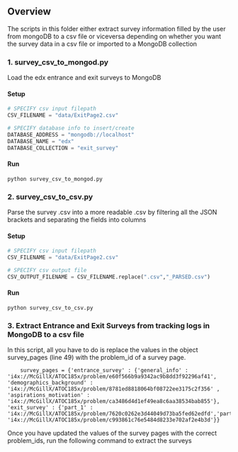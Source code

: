 ## Overview
The scripts in this folder either extract survey information filled by the user from mongoDB to a csv file or viceversa depending on whether you want the survey data in a csv file or imported to a MongoDB collection

### 1. survey_csv_to_mongod.py 

Load the edx entrance and exit surveys to MongoDB

#### Setup

```python
# SPECIFY csv input filepath
CSV_FILENAME = "data/ExitPage2.csv"

# SPECIFY database info to insert/create
DATABASE_ADDRESS = "mongodb://localhost"
DATABASE_NAME = "edx"
DATABASE_COLLECTION = "exit_survey"
```

#### Run

```
python survey_csv_to_mongod.py
```

### 2. survey_csv_to_csv.py

Parse the survey .csv into a more readable .csv by filtering all the JSON brackets and separating the fields into columns

#### Setup

```python
# SPECIFY csv input filepath
CSV_FILENAME = "data/ExitPage2.csv"

# SPECIFY csv output file
CSV_OUTPUT_FILENAME = CSV_FILENAME.replace(".csv","_PARSED.csv")
```

#### Run

```
python survey_csv_to_csv.py
```
### 3. Extract Entrance and Exit Surveys from tracking logs in MongoDB to a csv file
In this script, all you have to do is replace the values in the object survey_pages (line 49) with the problem_id of a survey page. 

	    survey_pages = {'entrance_survey' : {'general_info' : 'i4x://McGillX/ATOC185x/problem/e60f566b9a9342ac9b8dd3f92296af41', 'demographics_background' : 'i4x://McGillX/ATOC185x/problem/8781ed8818064bf08722ee3175c2f356' , 'aspirations_motivation' : 'i4x://McGillX/ATOC185x/problem/ca3486d4d1ef49ea8c6aa38534bab855'}, 'exit_survey' : {'part_1' : 'i4x://McGillX/ATOC185x/problem/7620c0262e3d44049d73ba5fed62edfd','part_2': 'i4x://McGillX/ATOC185x/problem/c993861c76e5484d8233e702af2e4b3d'}}
	    
Once you have updated the values of the survey pages with the correct problem_ids, run the following command to extract the surveys